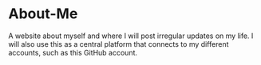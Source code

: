 # About-Me
A website about myself and where I will post irregular updates on my life. I will also use this as a central platform that connects to my different accounts, such as this GitHub account.
